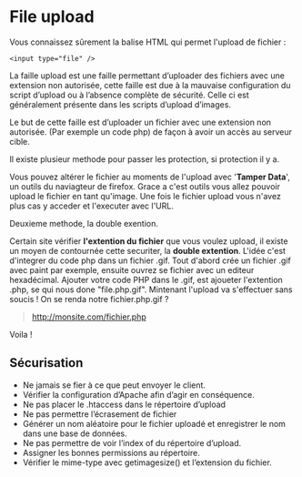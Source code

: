 # File upload

Vous connaissez sûrement la balise HTML qui permet l'upload de fichier :
```
<input type="file" />
```

La faille upload est une faille permettant d’uploader des fichiers avec une extension non autorisée, cette faille est due à la mauvaise configuration du script d’upload ou à l’absence complète de sécurité. Celle ci est généralement présente dans les scripts d’upload d’images.

Le but de cette faille est d’uploader un fichier avec une extension non autorisée. (Par exemple un code php) de façon à avoir un accès au serveur cible.

Il existe plusieur methode pour passer les protection, si protection il y a.

Vous pouvez altérer le fichier au moments de l'upload avec '**Tamper Data**', un outils du naviagteur de firefox. Grace a c'est outils vous allez pouvoir upload le fichier en tant qu'image.
Une fois le fichier upload vous n'avez plus cas y acceder et l'executer avec l'URL.

Deuxieme methode, la double exention.

Certain site vérifier **l'extention du fichier** que vous voulez upload, il existe un moyen de contournée cette securiter, la **double extention**.
L'idée c'est d'integrer du code php dans un fichier .gif.
Tout d'abord crée un fichier .gif avec paint par exemple, ensuite ouvrez se fichier avec un editeur hexadécimal. Ajouter votre code PHP dans le .gif, est ajoueter l'extention .php, se qui nous done "file.php.gif".
Mintenant l'upload va s'effectuer sans soucis !
On se renda notre fichier.php.gif ?

>http://monsite.com/fichier.php

Voila !

## Sécurisation 

* Ne jamais se fier à ce que peut envoyer le client.
* Vérifier la configuration d’Apache afin d’agir en conséquence.
* Ne pas placer le .htaccess dans le répertoire d’upload
* Ne pas permettre l’écrasement de fichier
* Générer un nom aléatoire pour le fichier uploadé et enregistrer le nom dans une base de données.
* Ne pas permettre de voir l’index of du répertoire d’upload.
* Assigner les bonnes permissions au répertoire.
* Vérifier le mime-type avec getimagesize() et l’extension du fichier.